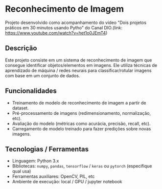 # Reconhecimento de Imagem

Projeto desenvolvido como acompanhamento do vídeo "Dois projetos práticos em 30 minutos usando Pytho" do Canal DIO.(link: https://www.youtube.com/watch?v=het1o0JEmT4)

## Descrição

Este projeto consiste em um sistema de reconhecimento de imagem que consegue identificar objetos/elementos em imagens. Ele utiliza técnicas de aprendizado de máquina / redes neurais para classificar/rotular imagens com base em um conjunto de dados.

## Funcionalidades

- Treinamento de modelo de reconhecimento de imagem a partir de dataset.
- Pré-processamento de imagens (redimensionamento, normalização, etc).
- Avaliação do modelo (métricas como acurácia, precisão, recall, etc).
- Carregamento de modelo treinado para fazer predições sobre novas imagens.

## Tecnologias / Ferramentas

- Linguagem: Python 3.x  
- Bibliotecas: `numpy`, `pandas`, `tensorflow` / `keras` ou `pytorch` (especifique qual usa)  
- Ferramentas auxiliares: OpenCV, PIL, etc  
- Ambiente de execução: local / GPU / jupyter notebook  
